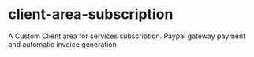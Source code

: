 # client-area-subscription
A Custom Client area for services subscription. Paypal gateway payment and automatic invoice generation
